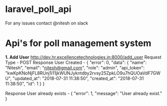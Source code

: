 # laravel_poll_api

For any issues contact @nitesh on slack

<h1>Api's for poll management system</h1>

<b>1. Add User</b>
http://dev.hr.excellencetechnologies.in:8000/add_user
Request Type - POST
Response User Created - 
{
  "error": 0,
  "data": 
  {
      "name": "Nitesh",
      "email": "nitesh@gmail.com",
      "role": "admin",
      "api_token": "kwKpKNoNjFL8RUnj1i11jkWUNJykntdby2rvsy25ZpkLO9u7hQUOaVdF7GWU",
      "updated_at": "2018-07-31 11:38:50",
      "created_at": "2018-07-31 11:38:50",
      "id": 1
  }
}

Response User already exists - { "error": 1, "message": "User already exist." }
       

